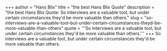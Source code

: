 +++
author = "Hans Blix"
title = "the best Hans Blix Quote"
description = "the best Hans Blix Quote: So interviews are a valuable tool, but under certain circumstances they'd be more valuable than others."
slug = "so-interviews-are-a-valuable-tool-but-under-certain-circumstances-theyd-be-more-valuable-than-others"
quote = '''So interviews are a valuable tool, but under certain circumstances they'd be more valuable than others.'''
+++
So interviews are a valuable tool, but under certain circumstances they'd be more valuable than others.

